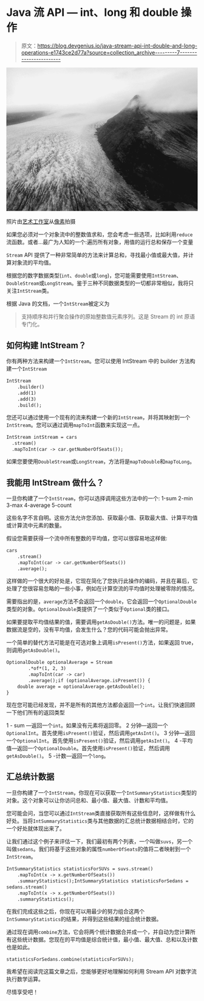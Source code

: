 # Java 流 API — int、long 和 double 操作

> 原文：<https://blog.devgenius.io/java-stream-api-int-double-and-long-operations-e1743ce2d77a?source=collection_archive---------7----------------------->

![](img/2c821e35cf19d5d499f4a638b088d227.png)

照片由[艺术工作室](https://www.pexels.com/@nick-bondarev?utm_content=attributionCopyText&utm_medium=referral&utm_source=pexels)从[像素](https://www.pexels.com/photo/rocky-shore-of-mountain-river-in-fog-4337894/?utm_content=attributionCopyText&utm_medium=referral&utm_source=pexels)拍摄

如果您必须对一个对象流中的整数值求和，您会考虑一些选项，比如利用`reduce`流函数。或者…最广为人知的一个:遍历所有对象，用值的运行总和保存一个变量

`Stream` API 提供了一种非常简单的方法来计算总和，寻找最小值或最大值，并计算对象流的平均值。

根据您的数字数据类型(`int`、`double`或`long`)，您可能需要使用`IntStream`、`DoubleStream`或`LongStream`。鉴于三种不同数据类型的一切都非常相似，我将只关注`IntStream`类。

根据 Java 的文档，一个`IntStream`被定义为

> 支持顺序和并行聚合操作的原始整数值元素序列。这是 Stream 的 int 原语专门化。

## 如何构建 IntStream？

你有两种方法来构建一个`IntStream`。您可以使用 IntStream 中的 builder 方法构建一个`IntStream`

```
IntStream
    .builder()
    .add(1)
    .add(3)
    .build();
```

您还可以通过使用一个现有的流来构建一个新的`IntStream`，并将其映射到一个`IntStream`。您可以通过调用`mapToInt`函数来实现这一点。

```
IntStream intStream = cars
  .stream()
  .mapToInt(car -> car.getNumberOfSeats());
```

如果您要使用`DoubleStream`或`LongStream`，方法将是`mapToDouble`和`mapToLong`。

## 我能用 IntStream 做什么？

一旦你构建了一个`IntStream`，你可以选择调用这些方法中的一个:
1-sum
2-min
3-max
4-average
5-count

这些名字不言自明。这些方法允许您添加、获取最小值、获取最大值、计算平均值或计算流中元素的数量。

假设您需要获得一个流中所有整数的平均值，您可以很容易地这样做:

```
cars
    .stream()
    .mapToInt(car -> car.getNumberOfSeats())
    .average();
```

这样做的一个很大的好处是，它现在简化了您执行此操作的编码，并且在幕后，它处理了您很容易忽略的一些小事，例如在计算空流的平均值时处理被零除的情况。

需要指出的是，`average`方法不会返回一个`double`，它会返回一个`OptionalDouble`类型的对象。`OptionalDouble`类提供了一个类似于`Optional`类的接口。

如果要提取平均值结果的值，需要调用`getAsDouble()`方法。唯一的问题是，如果数据流是空的，没有平均值，会发生什么？您的代码可能会抛出异常。

一个简单的替代方法可能是在可选对象上调用`isPresent()`方法，如果返回 true，则调用`getAsDouble()`。

```
OptionalDouble optionalAverage = Stream
        .*of*(1, 2, 3)
        .mapToInt(car -> car)
        .average();if (optionalAverage.isPresent()) {
    double average = optionalAverage.getAsDouble();
}
```

现在您可能已经发现，并不是所有的其他方法都会返回一个`int`。让我们快速回顾一下他们所有的返回类型

1 - sum —返回一个`int`。如果没有元素将返回零。
2 分钟—返回一个`OptionalInt`。首先使用`isPresent()`验证，然后调用`getAsInt()`。
3 分钟—返回一个`OptionalInt`。首先使用`isPresent()`验证，然后调用`getAsInt()`。
4 -平均值—返回一个`OptionalDouble`。首先使用`isPresent()`验证，然后调用`getAsDouble()`。
5 -计数—返回一个`long`。

## 汇总统计数据

一旦你构建了一个`IntStream`，你现在可以获取一个`IntSummaryStatistics`类型的对象。这个对象可以让你访问总和、最小值、最大值、计数和平均值。

您可能会问，当您可以通过`IntStream`类直接获取所有这些信息时，这样做有什么好处。当将`IntSummaryStatistics`类与其他数据的汇总统计数据相结合时，它的一个好处就体现出来了。

让我们通过这个例子来评估一下，我们最初有两个列表，一个叫做`suvs`，另一个叫做`sedans`。我们将基于这些对象的属性`numberOfSeats`的值将二者映射到一个`IntStream`。

```
IntSummaryStatistics statisticsForSUVs = suvs.stream()
    .mapToInt(x -> x.getNumberOfSeats())
    .summaryStatistics();IntSummaryStatistics statisticsForSedans = sedans.stream()
    .mapToInt(x -> x.getNumberOfSeats())
    .summaryStatistics();
```

在我们完成这些之后，你现在可以用最少的努力组合这两个`IntSummaryStatistics`的结果，并得到这些结果的组合统计数据。

通过现在调用`combine`方法，它会将两个统计数据合并成一个，并自动为您计算所有这些统计数据。您现在的平均值是综合统计值，最小值、最大值、总和以及计数也是如此。

```
statisticsForSedans.combine(statisticsForSUVs);
```

我希望在阅读完这篇文章之后，您能够更好地理解如何利用 Stream API 对数字流执行数学运算。

尽情享受吧！